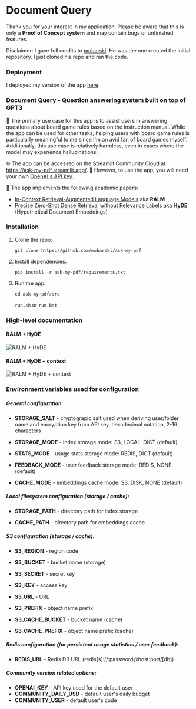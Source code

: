 # Document Query

Thank you for your interest in my application. Please be aware that this is only a **Proof of Concept system** and may contain bugs or unfinished features. 

Disclaimer: I gave full credits to [mobarski](https://github.com/mobarski/ask-my-pdf). He was the one created the initial repository. I just cloned his repo and ran the code. 

### Deployment

I deployed my version of the app [here](https://yy-docquery.streamlit.app/).

### Document Query - Question answering system built on top of GPT3

🎲 The primary use case for this app is to assist users in answering  questions about board game rules based on the instruction manual. While  the app can be used for other tasks, helping users with board game rules is particularly meaningful to me since I'm an avid fan of board games  myself. Additionally, this use case is relatively harmless, even in  cases where the model may experience hallucinations.

🌐 The app can be accessed on the Streamlit Community Cloud at https://ask-my-pdf.streamlit.app/. 🔑 However, to use the app, you will need your own [OpenAI's API key](https://platform.openai.com/account/api-keys).

📄 The app implements the following academic papers:

- [In-Context Retrieval-Augmented Language Models](https://arxiv.org/abs/2302.00083) aka **RALM**
- [Precise Zero-Shot Dense Retrieval without Relevance Labels](https://arxiv.org/abs/2212.10496) aka **HyDE** (Hypothetical Document Embeddings)

### Installation

1. Clone the repo:

   `git clone https://github.com/mobarski/ask-my-pdf`

2. Install dependencies:

   `pip install -r ask-my-pdf/requirements.txt`

3. Run the app:

   `cd ask-my-pdf/src`

   `run.sh` or `run.bat`

### High-level documentation

#### RALM + HyDE

![RALM + HyDE](docs/ralm_hyde.jpg)

#### RALM + HyDE + context

![RALM + HyDE + context](docs/ralm_hyde_wc.jpg)

### Environment variables used for configuration

##### General configuration:

- **STORAGE_SALT** - cryptograpic salt used when deriving user/folder name and encryption key from API key, hexadecimal notation, 2-16 characters

- **STORAGE_MODE** - index storage mode:  S3, LOCAL, DICT (default)

- **STATS_MODE** - usage stats storage mode: REDIS, DICT (default)

- **FEEDBACK_MODE** - user feedback storage mode: REDIS, NONE (default)

- **CACHE_MODE** - embeddings cache mode: S3, DISK, NONE (default)

##### Local filesystem configuration (storage / cache):

- **STORAGE_PATH** - directory path for index storage

- **CACHE_PATH** - directory path for embeddings cache


##### S3 configuration (storage / cache):

- **S3_REGION** - region code

- **S3_BUCKET** - bucket name (storage)

- **S3_SECRET** - secret key

- **S3_KEY** - access key

- **S3_URL** - URL

- **S3_PREFIX** - object name prefix

- **S3_CACHE_BUCKET** - bucket name (cache)

- **S3_CACHE_PREFIX** - object name prefix (cache)

##### Redis configuration (for persistent usage statistics / user feedback):

- **REDIS_URL** - Redis DB URL (redis[s]://:password@host:port/[db])

##### Community version related options:

- **OPENAI_KEY** - API key used for the default user
- **COMMUNITY_DAILY_USD** - default user's daily budget
- **COMMUNITY_USER** - default user's code

